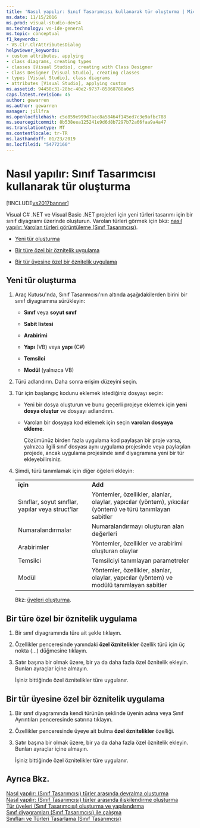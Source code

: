 ```yaml
---
title: 'Nasıl yapılır: Sınıf Tasarımcısı kullanarak tür oluşturma | Microsoft Docs'
ms.date: 11/15/2016
ms.prod: visual-studio-dev14
ms.technology: vs-ide-general
ms.topic: conceptual
f1_keywords:
- VS.Clr.ClrAttributesDialog
helpviewer_keywords:
- custom attributes, applying
- class diagrams, creating types
- classes [Visual Studio], creating with Class Designer
- Class Designer [Visual Studio], creating classes
- types [Visual Studio], class diagrams
- attributes [Visual Studio], applying custom
ms.assetid: 94458c31-28bc-40e2-9737-85868788a0e5
caps.latest.revision: 45
author: gewarren
ms.author: gewarren
manager: jillfra
ms.openlocfilehash: c5e859e999d7aec8a58464f145ed7c3e9afbc788
ms.sourcegitcommit: 8b538eea125241e9d6d8b7297b72a66faa9a4a47
ms.translationtype: MT
ms.contentlocale: tr-TR
ms.lasthandoff: 01/23/2019
ms.locfileid: "54772160"
---
```

# <a name="how-to-create-types-by-using-class-designer"></a>Nasıl yapılır: Sınıf Tasarımcısı kullanarak tür oluşturma
[!INCLUDE[vs2017banner](../includes/vs2017banner.md)]

Visual C# .NET ve Visual Basic .NET projeleri için yeni türleri tasarımı için bir sınıf diyagramı üzerinde oluşturun. Varolan türleri görmek için bkz: [nasıl yapılır: Varolan türleri görüntüleme (Sınıf Tasarımcısı)](../ide/how-to-view-existing-types-class-designer.md).  
  
-   [Yeni tür oluşturma](#CreateType)  
  
-   [Bir türe özel bir öznitelik uygulama](#CustAttributeType)  
  
-   [Bir tür üyesine özel bir öznitelik uygulama](#CustAttributeMember)  
  
##  <a name="CreateType"></a> Yeni tür oluşturma  
  
1.  Araç Kutusu'nda, Sınıf Tasarımcısı'nın altında aşağıdakilerden birini bir sınıf diyagramına sürükleyin:  
  
    -   **Sınıf** veya **soyut sınıf**  
  
    -   **Sabit listesi**  
  
    -   **Arabirimi**  
  
    -   **Yapı** (VB) veya **yapı** (C#)  
  
    -   **Temsilci**  
  
    -   **Modül** (yalnızca VB)  
  
2.  Türü adlandırın. Daha sonra erişim düzeyini seçin.  
  
3.  Tür için başlangıç kodunu eklemek istediğiniz dosyayı seçin:  
  
    -   Yeni bir dosya oluşturun ve bunu geçerli projeye eklemek için **yeni dosya oluştur** ve dosyayı adlandırın.  
  
    -   Varolan bir dosyaya kod eklemek için seçin **varolan dosyaya ekleme**.  
  
         Çözümünüz birden fazla uygulama kod paylaşan bir proje varsa, yalnızca ilgili sınıf dosyası aynı uygulama projesinde veya paylaşılan projede, ancak uygulama projesinde sınıf diyagramına yeni bir tür ekleyebilirsiniz.  
  
4.  Şimdi, türü tanımlamak için diğer öğeleri ekleyin:  
  
    |||  
    |-|-|  
    |**için**|**Add**|  
    |Sınıflar, soyut sınıflar, yapılar veya struct'lar|Yöntemler, özellikler, alanlar, olaylar, yapıcılar (yöntem), yıkıcılar (yöntem) ve türü tanımlayan sabitler|  
    |Numaralandırmalar|Numaralandırmayı oluşturan alan değerleri|  
    |Arabirimler|Yöntemler, özellikler ve arabirimi oluşturan olaylar|  
    |Temsilci|Temsilciyi tanımlayan parametreler|  
    |Modül|Yöntemler, özellikler, alanlar, olaylar, yapıcılar (yöntem) ve modülü tanımlayan sabitler|  
  
     Bkz: [üyeleri oluşturma](../ide/creating-and-configuring-type-members-class-designer.md#CreateMembers).  
  
##  <a name="CustAttributeType"></a> Bir türe özel bir öznitelik uygulama  
  
1.  Bir sınıf diyagramında türe ait şekle tıklayın.  
  
2.  Özellikler penceresinde yanındaki **özel öznitelikler** özellik türü için üç nokta (…) düğmesine tıklayın.  
  
3.  Satır başına bir olmak üzere, bir ya da daha fazla özel öznitelik ekleyin. Bunları ayraçlar içine almayın.  
  
     İşiniz bittiğinde özel öznitelikler türe uygulanır.  
  
##  <a name="CustAttributeMember"></a> Bir tür üyesine özel bir öznitelik uygulama  
  
1.  Bir sınıf diyagramında kendi türünün şeklinde üyenin adına veya Sınıf Ayrıntıları penceresinde satırına tıklayın.  
  
2.  Özellikler penceresinde üyeye ait bulma **özel öznitelikler** özelliği.  
  
3.  Satır başına bir olmak üzere, bir ya da daha fazla özel öznitelik ekleyin. Bunları ayraçlar içine almayın.  
  
     İşiniz bittiğinde özel öznitelikler türe uygulanır.  
  
## <a name="see-also"></a>Ayrıca Bkz.  
 [Nasıl yapılır: (Sınıf Tasarımcısı) türler arasında devralma oluşturma](../ide/how-to-create-inheritance-between-types-class-designer.md)   
 [Nasıl yapılır: (Sınıf Tasarımcısı) türler arasında ilişkilendirme oluşturma](../ide/how-to-create-associations-between-types-class-designer.md)   
 [Tür üyeleri (Sınıf Tasarımcısı) oluşturma ve yapılandırma](../ide/creating-and-configuring-type-members-class-designer.md)   
 [Sınıf diyagramları (Sınıf Tasarımcısı) ile çalışma](../ide/working-with-class-diagrams-class-designer.md)   
 [Sınıfları ve Türleri Tasarlama (Sınıf Tasarımcısı)](../ide/designing-classes-and-types-class-designer.md)
